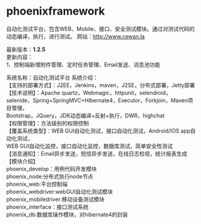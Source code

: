 # phoenixframework
自动化测试平台，包含WEB、Mobile、接口、安全测试模块。通过对测试代码的动态编译，执行，进行测试。
网站：http://www.cewan.la

最新版本：<b>1.2.5</b><br>
更新内容：<br>
1、控制端新增附件管理、定时任务管理、Email发送、消息池功能<br>

系统名称：自动化测试平台 
系统介绍： <br>
【支持的部署方式】：J2EE，Jenkins，maven，J2SE，分布式部署，Jetty部署 <br>
【技术说明】：Apache quartz，Webmagic，httpunit，selendroid，<br>
selenide，Spring+SpringMVC+Hibernate4，Executor，Forkjoin，Maven项目管理，<br>
Bootstrap，JQuery，JDK动态编译+反射+执行，DWR，highchat <br>
【权限管理】：方法级别的权限控制 <br>
【覆盖系统类型】：WEB GUI自动化测试，接口自动化测试，Android/IOS app自动化测试，<br>
WEB GUI自动化监控，接口自动化监控，数据库测试，简单安全性测试 <br>
【消息通知】：Email异步发送，短信异步发送，在线日志检视，统计报表生成<br>
【模块介绍】<br>
phoenix_develop：用例代码开发模块<br>
phoenix_node:分布式执行node节点<br>
phoenix_web:平台控制端<br>
phoenix_webdriver:webGUI自动化测试模块<br>
phoenix_mobiledriver:移动设备测试模块<br>
phoenix_interface：接口测试系统<br>
phoenix_db:数据库操作模块，对hibernate4的封装<br>
